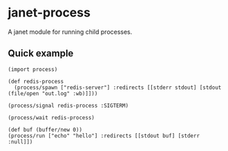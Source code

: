 # janet-process

A janet module for running child processes.

## Quick example

```
(import process)

(def redis-process 
  (process/spawn ["redis-server"] :redirects [[stderr stdout] [stdout (file/open "out.log" :wb)]]))

(process/signal redis-process :SIGTERM)

(process/wait redis-process)

(def buf (buffer/new 0))
(process/run ["echo" "hello"] :redirects [[stdout buf] [stderr :null]])
```


